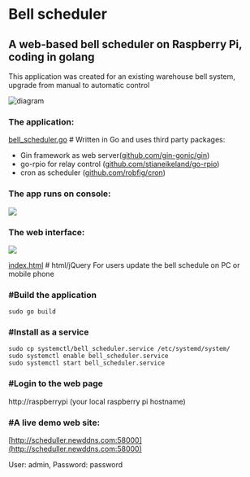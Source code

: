 # Bell scheduler
## A web-based bell scheduler on Raspberry Pi, coding in golang
This application was created for an existing warehouse bell system, upgrade from manual to automatic control

![diagram](https://raw.githubusercontent.com/qienhuang/bell_scheduler/master/snapshots/animation_bell_scheduler.gif)

### The application:

[bell_scheduler.go](https://github.com/qienhuang/bell_scheduler/blob/master/bell_scheduler.go)  # Written in Go and
uses third party packages:
- Gin framework as web server([github.com/gin-gonic/gin](https://github.com/gin-gonic/gin))
- go-rpio for relay control ([github.com/stianeikeland/go-rpio](https://github.com/stianeikeland/go-rpio))
- cron as scheduler ([github.com/robfig/cron](https://github.com/robfig/cron))

### The app runs on console:
<img src="https://raw.githubusercontent.com/qienhuang/bell_scheduler/master/snapshots/console.png" >


### The web interface:
<img src="https://raw.githubusercontent.com/qienhuang/bell_scheduler/master/snapshots/web_page.png" >


[index.html](https://github.com/qienhuang/bell_scheduler/blob/master/templates/index.html)  # html/jQuery
For users update the bell schedule on PC or mobile phone

### #Build the application
```
sudo go build
```
### #Install as a service
```
sudo cp systemctl/bell_scheduler.service /etc/systemd/system/
sudo systemctl enable bell_scheduler.service
sudo systemctl start bell_scheduler.service
```
### #Login to the web page

http://raspberrypi  (your local raspberry pi hostname)

### #A live demo web site:

[http://scheduller.newddns.com:58000](http://scheduller.newddns.com:58000)

User: admin, Password: password
